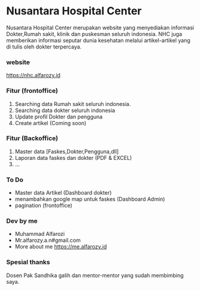 # Nusantara Hospital Center
Nusantara Hospital Center merupakan website yang menyediakan informasi Dokter,Rumah sakit, klinik dan puskesman seluruh indonesia. NHC juga memberikan informasi seputar dunia kesehatan melalui artikel-artikel yang di tulis oleh dokter terpercaya.

### website
 https://nhc.alfarozy.id

### Fitur (frontoffice)
 1. Searching data Rumah sakit seluruh indonesia.
 2. Searching data dokter seluruh indonesia
 3. Update profil Dokter dan pengguna
 4. Create artikel (Coming soon)

### Fitur (Backoffice)
 1. Master data [Faskes,Dokter,Pengguna,dll]
 2. Laporan data faskes dan dokter (PDF & EXCEL)
 3. ...

### To Do
 - Master data Artikel (Dashboard dokter)
 - menambahkan google map untuk faskes (Dashboard Admin)
 - pagination (frontoffice)

### Dev by me
 - Muhammad Alfarozi
 - Mr.alfarozy.a.n#gmail.com
 - More about me https://me.alfarozy.id

### Spesial thanks
 Dosen Pak Sandhika galih dan mentor-mentor yang sudah membimbing saya.
